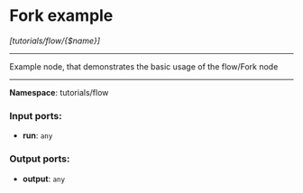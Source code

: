 # Fork example

_[tutorials/flow/{$name}]_

---

Example node, that demonstrates the basic usage of the flow/Fork node

---

__Namespace__: tutorials/flow

### Input ports:

* __run__: ` any `

### Output ports:

* __output__: ` any `

